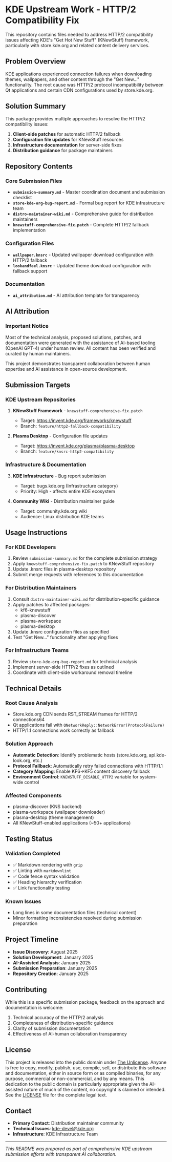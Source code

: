 # KDE Upstream Work - HTTP/2 Compatibility Fix

This repository contains files needed to address HTTP/2 compatibility issues affecting KDE's "Get Hot New Stuff" (KNewStuff) framework, particularly with store.kde.org and related content delivery services.

## Problem Overview

KDE applications experienced connection failures when downloading themes, wallpapers, and other content through the "Get New..." functionality. The root cause was HTTP/2 protocol incompatibility between Qt applications and certain CDN configurations used by store.kde.org.

## Solution Summary

This package provides multiple approaches to resolve the HTTP/2 compatibility issues:

1. **Client-side patches** for automatic HTTP/2 fallback
2. **Configuration file updates** for KNewStuff resources
3. **Infrastructure documentation** for server-side fixes
4. **Distribution guidance** for package maintainers

## Repository Contents

### Core Submission Files

- **`submission-summary.md`** - Master coordination document and submission checklist
- **`store-kde-org-bug-report.md`** - Formal bug report for KDE infrastructure team
- **`distro-maintainer-wiki.md`** - Comprehensive guide for distribution maintainers
- **`knewstuff-comprehensive-fix.patch`** - Complete HTTP/2 fallback implementation

### Configuration Files

- **`wallpaper.knsrc`** - Updated wallpaper download configuration with HTTP/2 fallback
- **`lookandfeel.knsrc`** - Updated theme download configuration with fallback support

### Documentation

- **`ai_attribution.md`** - AI attribution template for transparency

## AI Attribution

### Important Notice

Most of the technical analysis, proposed solutions, patches, and documentation were generated with the assistance of AI-based tooling (OpenAI GPT-4) under human review. All content has been verified and curated by human maintainers.

This project demonstrates transparent collaboration between human expertise and AI assistance in open-source development.

## Submission Targets

### KDE Upstream Repositories

1. **KNewStuff Framework** - `knewstuff-comprehensive-fix.patch`
   - Target: https://invent.kde.org/frameworks/knewstuff
   - Branch: `feature/http2-fallback-compatibility`

2. **Plasma Desktop** - Configuration file updates
   - Target: https://invent.kde.org/plasma/plasma-desktop
   - Branch: `feature/knsrc-http2-compatibility`

### Infrastructure & Documentation

3. **KDE Infrastructure** - Bug report submission
   - Target: bugs.kde.org (Infrastructure category)
   - Priority: High - affects entire KDE ecosystem

4. **Community Wiki** - Distribution maintainer guide
   - Target: community.kde.org wiki
   - Audience: Linux distribution KDE teams

## Usage Instructions

### For KDE Developers

1. Review `submission-summary.md` for the complete submission strategy
2. Apply `knewstuff-comprehensive-fix.patch` to KNewStuff repository
3. Update .knsrc files in plasma-desktop repository
4. Submit merge requests with references to this documentation

### For Distribution Maintainers

1. Consult `distro-maintainer-wiki.md` for distribution-specific guidance
2. Apply patches to affected packages:
   - kf6-knewstuff
   - plasma-discover
   - plasma-workspace
   - plasma-desktop
3. Update .knsrc configuration files as specified
4. Test "Get New..." functionality after applying fixes

### For Infrastructure Teams

1. Review `store-kde-org-bug-report.md` for technical analysis
2. Implement server-side HTTP/2 fixes as outlined
3. Coordinate with client-side workaround removal timeline

## Technical Details

### Root Cause Analysis

- Store.kde.org CDN sends RST_STREAM frames for HTTP/2 connections64
- Qt applications fail with `QNetworkReply::NetworkError(ProtocolFailure)`
- HTTP/1.1 connections work correctly as fallback

### Solution Approach

- **Automatic Detection**: Identify problematic hosts (store.kde.org, api.kde-look.org, etc.)
- **Protocol Fallback**: Automatically retry failed connections with HTTP/1.1
- **Category Mapping**: Enable KF6→KF5 content discovery fallback
- **Environment Control**: `KNEWSTUFF_DISABLE_HTTP2` variable for system-wide control

### Affected Components

- plasma-discover (KNS backend)
- plasma-workspace (wallpaper downloader)
- plasma-desktop (theme management)
- All KNewStuff-enabled applications (~50+ applications)

## Testing Status

### Validation Completed

- ✅ Markdown rendering with `grip`
- ✅ Linting with `markdownlint` 
- ✅ Code fence syntax validation
- ✅ Heading hierarchy verification
- ✅ Link functionality testing

### Known Issues

- Long lines in some documentation files (technical content)
- Minor formatting inconsistencies resolved during submission preparation

## Project Timeline

- **Issue Discovery**: August 2025
- **Solution Development**: January 2025
- **AI-Assisted Analysis**: January 2025
- **Submission Preparation**: January 2025
- **Repository Creation**: January 2025

## Contributing

While this is a specific submission package, feedback on the approach and documentation is welcome:

1. Technical accuracy of the HTTP/2 analysis
2. Completeness of distribution-specific guidance
3. Clarity of submission documentation
4. Effectiveness of AI-human collaboration transparency

## License

This project is released into the public domain under [The Unlicense](https://unlicense.org).
Anyone is free to copy, modify, publish, use, compile, sell, or distribute this software and documentation, either in source form or as compiled binaries, for any purpose, commercial or non-commercial, and by any means.
This dedication to the public domain is particularly appropriate given the AI-assisted nature of much of the content, no copyright is claimed or intended.
See the [LICENSE](LICENSE) file for the complete legal text.

## Contact

- **Primary Contact**: Distribution maintainer community
- **Technical Issues**: kde-devel@kde.org
- **Infrastructure**: KDE Infrastructure Team

---

*This README was prepared as part of comprehensive KDE upstream submission efforts with transparent AI collaboration.*
